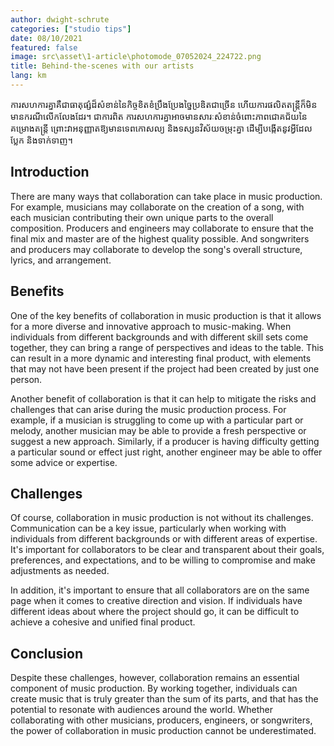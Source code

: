 ```yaml
---
author: dwight-schrute
categories: ["studio tips"]
date: 08/10/2021
featured: false
image: src\asset\1-article\photomode_07052024_224722.png
title: Behind-the-scenes with our artists
lang: km
---
```


ការសហការគ្នាគឺជាធាតុផ្សំដ៏សំខាន់នៃកិច្ចខិតខំប្រឹងប្រែងច្នៃប្រឌិតជាច្រើន ហើយការផលិតតន្ត្រីក៏មិនមានករណីលើកលែងដែរ។ ជាការពិត ការសហការគ្នាអាចមានសារៈសំខាន់ចំពោះភាពជោគជ័យនៃគម្រោងតន្ត្រី ព្រោះវាអនុញ្ញាតឱ្យមានទេពកោសល្យ និងទស្សនវិស័យចម្រុះគ្នា ដើម្បីបង្កើតនូវអ្វីដែលប្លែក និងទាក់ទាញ។

## Introduction

There are many ways that collaboration can take place in music production. For example, musicians may collaborate on the creation of a song, with each musician contributing their own unique parts to the overall composition. Producers and engineers may collaborate to ensure that the final mix and master are of the highest quality possible. And songwriters and producers may collaborate to develop the song's overall structure, lyrics, and arrangement.

## Benefits

One of the key benefits of collaboration in music production is that it allows for a more diverse and innovative approach to music-making. When individuals from different backgrounds and with different skill sets come together, they can bring a range of perspectives and ideas to the table. This can result in a more dynamic and interesting final product, with elements that may not have been present if the project had been created by just one person.

Another benefit of collaboration is that it can help to mitigate the risks and challenges that can arise during the music production process. For example, if a musician is struggling to come up with a particular part or melody, another musician may be able to provide a fresh perspective or suggest a new approach. Similarly, if a producer is having difficulty getting a particular sound or effect just right, another engineer may be able to offer some advice or expertise.

## Challenges

Of course, collaboration in music production is not without its challenges. Communication can be a key issue, particularly when working with individuals from different backgrounds or with different areas of expertise. It's important for collaborators to be clear and transparent about their goals, preferences, and expectations, and to be willing to compromise and make adjustments as needed.

In addition, it's important to ensure that all collaborators are on the same page when it comes to creative direction and vision. If individuals have different ideas about where the project should go, it can be difficult to achieve a cohesive and unified final product.

## Conclusion

Despite these challenges, however, collaboration remains an essential component of music production. By working together, individuals can create music that is truly greater than the sum of its parts, and that has the potential to resonate with audiences around the world. Whether collaborating with other musicians, producers, engineers, or songwriters, the power of collaboration in music production cannot be underestimated.
